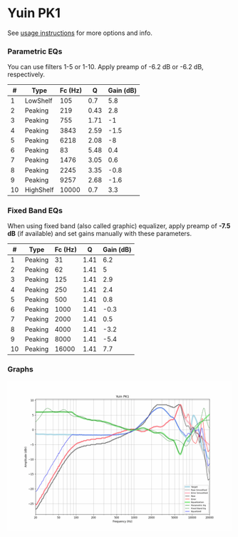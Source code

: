 # Yuin PK1
See [usage instructions](https://github.com/jaakkopasanen/AutoEq#usage) for more options and info.

### Parametric EQs
You can use filters 1-5 or 1-10. Apply preamp of -6.2 dB or -6.2 dB, respectively.

|   # | Type      |   Fc (Hz) |    Q |   Gain (dB) |
|-----|-----------|-----------|------|-------------|
|   1 | LowShelf  |       105 | 0.7  |         5.8 |
|   2 | Peaking   |       219 | 0.43 |         2.8 |
|   3 | Peaking   |       755 | 1.71 |        -1   |
|   4 | Peaking   |      3843 | 2.59 |        -1.5 |
|   5 | Peaking   |      6218 | 2.08 |        -8   |
|   6 | Peaking   |        83 | 5.48 |         0.4 |
|   7 | Peaking   |      1476 | 3.05 |         0.6 |
|   8 | Peaking   |      2245 | 3.35 |        -0.8 |
|   9 | Peaking   |      9257 | 2.68 |        -1.6 |
|  10 | HighShelf |     10000 | 0.7  |         3.3 |

### Fixed Band EQs
When using fixed band (also called graphic) equalizer, apply preamp of **-7.5 dB** (if available) and set gains manually with these parameters.

|   # | Type    |   Fc (Hz) |    Q |   Gain (dB) |
|-----|---------|-----------|------|-------------|
|   1 | Peaking |        31 | 1.41 |         6.2 |
|   2 | Peaking |        62 | 1.41 |         5   |
|   3 | Peaking |       125 | 1.41 |         2.9 |
|   4 | Peaking |       250 | 1.41 |         2.4 |
|   5 | Peaking |       500 | 1.41 |         0.8 |
|   6 | Peaking |      1000 | 1.41 |        -0.3 |
|   7 | Peaking |      2000 | 1.41 |         0.5 |
|   8 | Peaking |      4000 | 1.41 |        -3.2 |
|   9 | Peaking |      8000 | 1.41 |        -5.4 |
|  10 | Peaking |     16000 | 1.41 |         7.7 |

### Graphs
![](./Yuin%20PK1.png)
